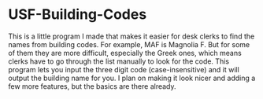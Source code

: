 # USF-Building-Codes
This is a little program I made that makes it easier for desk clerks to find the names from building codes. 
For example, MAF is Magnolia F. But for some of them they are more difficult, especially the Greek ones, which means clerks have to go through the list manually to look for the code. 
This program lets you input the three digit code (case-insensitive) and it will output the building name for you. 
I plan on making it look nicer and adding a few more features, but the basics are there already. 

